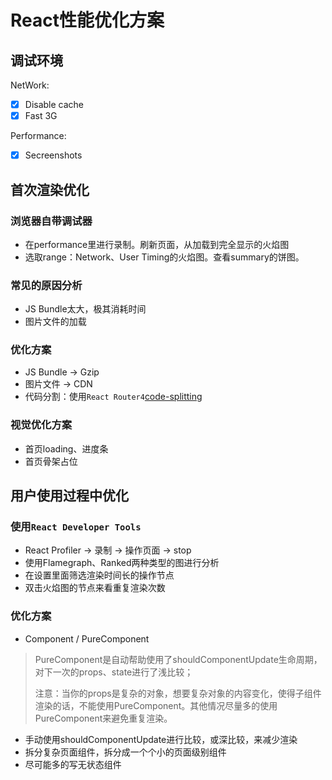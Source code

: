 # React性能优化方案

## 调试环境 ##

NetWork:

- [x] Disable cache
- [x] Fast 3G

 Performance:

- [x] Secreenshots



## 首次渲染优化 ##

### 浏览器自带调试器 ###

- 在performance里进行录制。刷新页面，从加载到完全显示的火焰图
- 选取range：Network、User Timing的火焰图。查看summary的饼图。



### 常见的原因分析 ###

- JS Bundle太大，极其消耗时间
- 图片文件的加载



### 优化方案 ###

- JS Bundle -> Gzip
- 图片文件 -> CDN
- 代码分割：使用`React Router4`[code-splitting](https://reacttraining.com/react-router/web/guides/code-splitting)

### 视觉优化方案 ###

- 首页loading、进度条
- 首页骨架占位



## 用户使用过程中优化 ##

### 使用`React Developer Tools` ###

- React Profiler -> 录制 -> 操作页面 -> stop
- 使用Flamegraph、Ranked两种类型的图进行分析
- 在设置里面筛选渲染时间长的操作节点
- 双击火焰图的节点来看重复渲染次数



### 优化方案 ###

- Component / PureComponent

> PureComponent是自动帮助使用了shouldComponentUpdate生命周期，对下一次的props、state进行了浅比较；
>
> 注意：当你的props是复杂的对象，想要复杂对象的内容变化，使得子组件渲染的话，不能使用PureComponent。其他情况尽量多的使用PureComponent来避免重复渲染。

-  手动使用shouldComponentUpdate进行比较，或深比较，来减少渲染
- 拆分复杂页面组件，拆分成一个个小的页面级别组件
- 尽可能多的写无状态组件





## 
